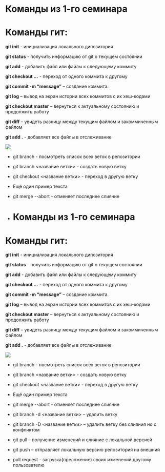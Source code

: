 # Команды из 1-го семинара

# Команды гит:

**git init** - инициализация локального дипозитория

**git status** - получить информацию от git о текущем состоянии

**git add** - добавить файл или файлы к следующему коммиту

**git checkout ...** - переход от одного коммита к другому

**git commit -m “message”** – создание коммита.

**git log** – вывод на экран истории всех коммитов с их хеш-кодами

**git checkout master** – вернуться к актуальному состоянию и продолжить работу

**git diff** – увидеть разницу между текущим файлом и закоммиченным файлом


**git add .** - добавляет все файлы в отслеживание

![](baCzQ8n_LJE.jpg) 

* git branch - посмотреть список всех веток в репозитории

* git branch <название ветки> - создать новую ветку

* git checkout <название ветки> - переход в другую ветку

* Ещё один пример текста

* git merge --abort  - отменяет последнее слияние

* # Команды из 1-го семинара

# Команды гит:

**git init** - инициализация локального дипозитория

**git status** - получить информацию от git о текущем состоянии

**git add** - добавить файл или файлы к следующему коммиту

**git checkout ...** - переход от одного коммита к другому

**git commit -m “message”** – создание коммита.

**git log** – вывод на экран истории всех коммитов с их хеш-кодами

**git checkout master** – вернуться к актуальному состоянию и продолжить работу

**git diff** – увидеть разницу между текущим файлом и закоммиченным файлом


**git add .** - добавляет все файлы в отслеживание

![](baCzQ8n_LJE.jpg) 

* git branch - посмотреть список всех веток в репозитории

* git branch <название ветки> - создать новую ветку

* git checkout <название ветки> - переход в другую ветку

* Ещё один пример текста

* git merge --abort  - отменяет последнее слияние

* git branch -d <название ветки> – удалить ветку

* git branch -D <название ветки> – удалить ветку без слияния но с конфликтом

* git pull – получение изменений и слияние с локальной версией

* git push – отправляет локальную версию репозитория на внешний

* pull request - загрузка(преложение) своих изменений другому пользователю 
